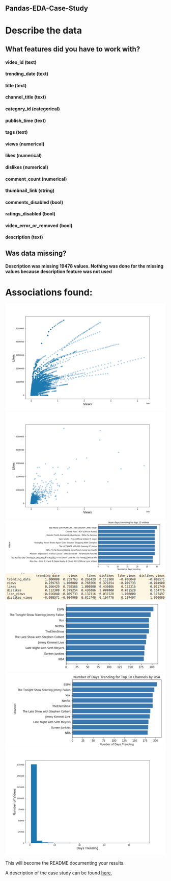 ## Pandas-EDA-Case-Study

# Describe the data

## What features did you have to work with?
#### video_id (text)
#### trending_date (text)
#### title (text)
#### channel_title (text)
#### category_id (categorical)
#### publish_time (text)
#### tags (text)
#### views (numerical)
#### likes (numerical)
#### dislikes (numerical)
#### comment_count (numerical)
#### thumbnail_link (string)
#### comments_disabled (bool)
#### ratings_disabled (bool)
#### video_error_or_removed (bool)
#### description (text)

## Was data missing?

#### Description was missing 19478 values. Nothing was done for the missing values because description feature was not used

# Associations found:

![](images/image3.png)
![](images/image2.png)
![](images/image1.png)
![](images/image.png)
![](images/image4.png)
![](images/image5.png)
![](images/image6.png)






This will become the README documenting your results.  

A description of the case study can be found [here.](case_study_description.md)
